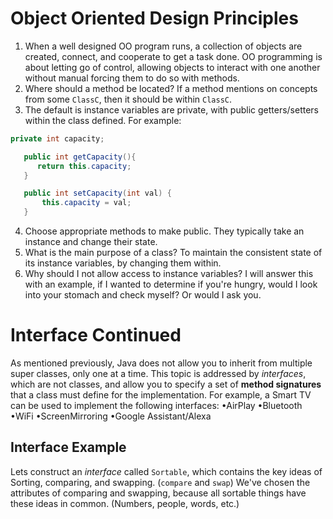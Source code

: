 # Object Oriented Design Principles
1. When a well designed OO program runs, a collection of objects are created, connect, and cooperate to get a task done. OO programming is about letting go of control, allowing objects to interact with one another without manual forcing them to do so with methods.
2. Where should a method be located? If a method mentions on concepts from some `ClassC`, then it should be within `ClassC`.
3. The default is instance variables are private, with public getters/setters within the class defined. For example:
```java
private int capacity;

   public int getCapacity(){
      return this.capacity;
   }

   public int setCapacity(int val) {
	   this.capacity = val;
   }
```
4. Choose appropriate methods to make public. They typically take an instance and change their state.
5. What is the main purpose of a class? To maintain the consistent state of its instance variables, by changing them within. 
6. Why should I not allow access to instance variables? I will answer this with an example, if I wanted to determine if you're hungry, would I look into your stomach and check myself? Or would I ask you.

# Interface Continued
As mentioned previously, Java does not allow you to inherit from multiple super classes, only one at a time. This topic is addressed by *interfaces*, which are not classes, and allow you to specify a set of **method signatures** that a class must define for the implementation.
For example, a Smart TV can be used to implement the following interfaces:
•AirPlay
•Bluetooth
•WiFi
•ScreenMirroring
•Google Assistant/Alexa
## Interface Example
Lets construct an *interface* called `Sortable`, which contains the key ideas of Sorting, comparing, and swapping. (`compare` and `swap`)
We've chosen the attributes of comparing and swapping, because all sortable things have these ideas in common. (Numbers, people, words, etc.)